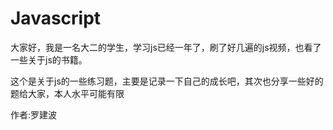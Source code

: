 # Javascript
大家好，我是一名大二的学生，学习js已经一年了，刷了好几遍的js视频，也看了一些关于js的书籍。

这个是关于js的一些练习题，主要是记录一下自己的成长吧，其次也分享一些好的题给大家，本人水平可能有限



作者:罗建波